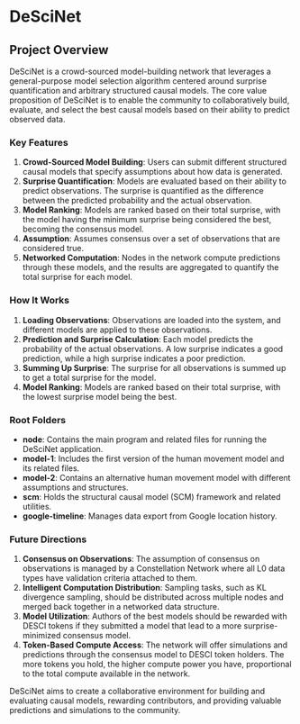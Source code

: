# DeSciNet

## Project Overview

DeSciNet is a crowd-sourced model-building network that leverages a general-purpose model selection algorithm centered around surprise quantification and arbitrary structured causal models. The core value proposition of DeSciNet is to enable the community to collaboratively build, evaluate, and select the best causal models based on their ability to predict observed data.

### Key Features

1. **Crowd-Sourced Model Building**: Users can submit different structured causal models that specify assumptions about how data is generated.
2. **Surprise Quantification**: Models are evaluated based on their ability to predict observations. The surprise is quantified as the difference between the predicted probability and the actual observation.
3. **Model Ranking**: Models are ranked based on their total surprise, with the model having the minimum surprise being considered the best, becoming the consensus model.
4. **Assumption**: Assumes consensus over a set of observations that are considered true.
5. **Networked Computation**: Nodes in the network compute predictions through these models, and the results are aggregated to quantify the total surprise for each model.

### How It Works

1. **Loading Observations**: Observations are loaded into the system, and different models are applied to these observations.
2. **Prediction and Surprise Calculation**: Each model predicts the probability of the actual observations. A low surprise indicates a good prediction, while a high surprise indicates a poor prediction.
3. **Summing Up Surprise**: The surprise for all observations is summed up to get a total surprise for the model.
4. **Model Ranking**: Models are ranked based on their total surprise, with the lowest surprise model being the best.

### Root Folders

- **node**: Contains the main program and related files for running the DeSciNet application.
- **model-1**: Includes the first version of the human movement model and its related files.
- **model-2**: Contains an alternative human movement model with different assumptions and structures.
- **scm**: Holds the structural causal model (SCM) framework and related utilities.
- **google-timeline**: Manages data export from Google location history.

### Future Directions

1. **Consensus on Observations**: The assumption of consensus on observations is managed by a Constellation Network where all L0 data types have validation criteria attached to them.
2. **Intelligent Computation Distribution**: Sampling tasks, such as KL divergence sampling, should be distributed across multiple nodes and merged back together in a networked data structure.
3. **Model Utilization**: Authors of the best models should be rewarded with DESCI tokens if they submitted a model that lead to a more surprise-minimized consensus model.
4. **Token-Based Compute Access**: The network will offer simulations and predictions through the consensus model to DESCI token holders. The more tokens you hold, the higher compute power you have, proportional to the total compute available in the network.

DeSciNet aims to create a collaborative environment for building and evaluating causal models, rewarding contributors, and providing valuable predictions and simulations to the community.
